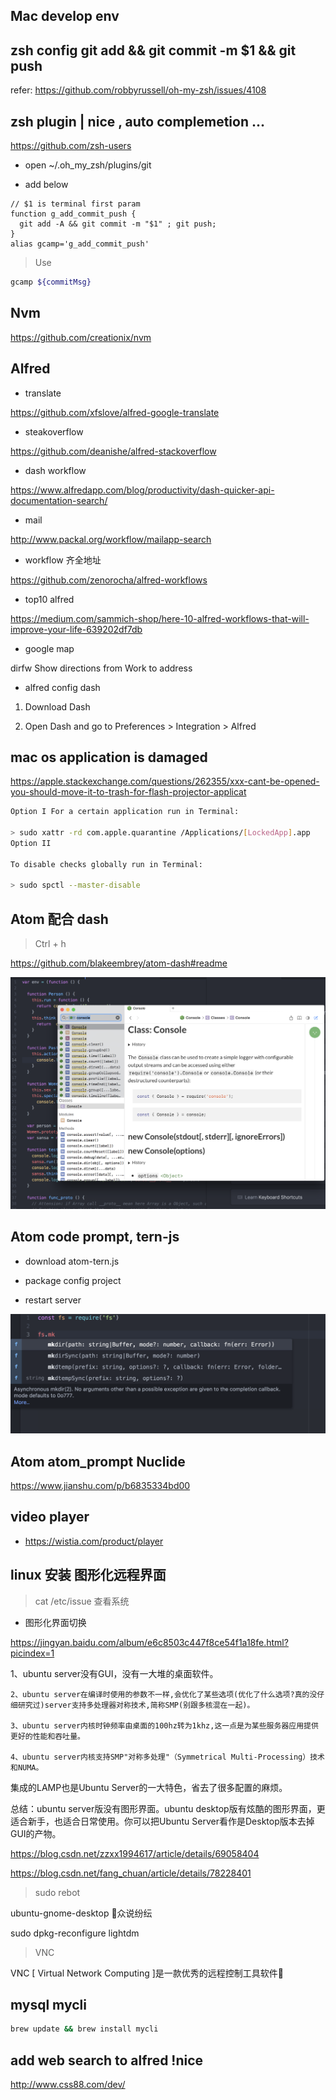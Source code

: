 ## Mac develop env

## zsh config git add && git commit -m $1 && git push

refer: https://github.com/robbyrussell/oh-my-zsh/issues/4108

## zsh plugin | nice , auto complemetion ...

https://github.com/zsh-users

- open ~/.oh_my_zsh/plugins/git

- add below

```
// $1 is terminal first param
function g_add_commit_push {
  git add -A && git commit -m "$1" ; git push;
}
alias gcamp='g_add_commit_push'
```

> Use

```sh
gcamp ${commitMsg}
```

## Nvm

https://github.com/creationix/nvm


## Alfred

- translate

https://github.com/xfslove/alfred-google-translate



- steakoverflow

https://github.com/deanishe/alfred-stackoverflow

- dash workflow

https://www.alfredapp.com/blog/productivity/dash-quicker-api-documentation-search/

- mail

http://www.packal.org/workflow/mailapp-search

- workflow 齐全地址

https://github.com/zenorocha/alfred-workflows


- top10 alfred

https://medium.com/sammich-shop/here-10-alfred-workflows-that-will-improve-your-life-639202df7db

- google map

dirfw Show directions from Work to address

- alfred config dash

1. Download Dash

2. Open Dash and go to Preferences > Integration > Alfred


## mac os application is damaged

https://apple.stackexchange.com/questions/262355/xxx-cant-be-opened-you-should-move-it-to-trash-for-flash-projector-applicat


```sh
Option I For a certain application run in Terminal:

> sudo xattr -rd com.apple.quarantine /Applications/[LockedApp].app
Option II

To disable checks globally run in Terminal:

> sudo spctl --master-disable

```

## Atom 配合 dash

> Ctrl + h

https://github.com/blakeembrey/atom-dash#readme

![dash_atom](imgs/dash_atom.png)

## Atom code prompt, tern-js

- download atom-tern.js

- package config project

- restart server

![atom_prompt](imgs/atom_prompt.png)

## Atom atom_prompt Nuclide

https://www.jianshu.com/p/b6835334bd00


##  video player
- https://wistia.com/product/player

## linux 安装 图形化远程界面

> cat /etc/issue 查看系统

- 图形化界面切换

https://jingyan.baidu.com/album/e6c8503c447f8ce54f1a18fe.html?picindex=1

1、ubuntu server没有GUI，没有一大堆的桌面软件。

    2、ubuntu server在编译时使用的参数不一样,会优化了某些选项(优化了什么选项?真的没仔细研究过)server支持多处理器对称技术,简称SMP(别跟多核混在一起)。

    3、ubuntu server内核时钟频率由桌面的100hz转为1khz,这一点是为某些服务器应用提供更好的性能和吞吐量。

    4、ubuntu server内核支持SMP"对称多处理"（Symmetrical Multi-Processing）技术和NUMA。
集成的LAMP也是Ubuntu Server的一大特色，省去了很多配置的麻烦。

总结：ubuntu server版没有图形界面。ubuntu desktop版有炫酷的图形界面，更适合新手，也适合日常使用。你可以把Ubuntu Server看作是Desktop版本去掉GUI的产物。

https://blog.csdn.net/zzxx1994617/article/details/69058404

https://blog.csdn.net/fang_chuan/article/details/78228401

> sudo rebot

ubuntu-gnome-desktop 众说纷纭

sudo dpkg-reconfigure lightdm

> VNC

VNC [ Virtual Network Computing ]是一款优秀的远程控制工具软件

## mysql mycli

```sh
brew update && brew install mycli
```

## add web search to alfred !nice

http://www.css88.com/dev/
